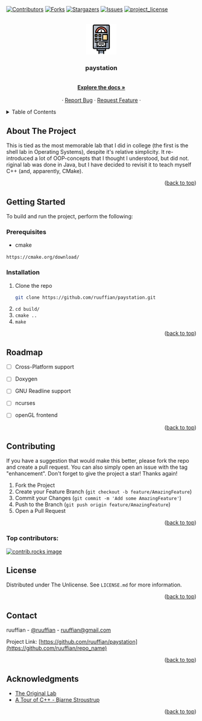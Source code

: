 <a id="readme-top"></a>

<!-- PROJECT SHIELDS -->
[![Contributors][contributors-shield]][contributors-url]
[![Forks][forks-shield]][forks-url]
[![Stargazers][stars-shield]][stars-url]
[![Issues][issues-shield]][issues-url]
[![project_license][license-shield]][license-url]



<!-- PROJECT LOGO -->
<br />
<div align="center">
  <a href="https://github.com/ruuffian/paystation">
    <img src="images/parking_meter.webp" alt="Logo" width="80" height="80">
  </a>

<h3 align="center">paystation</h3>

  <p align="center">
    <br />
    <a href="https://github.com/ruuffian/paystation"><strong>Explore the docs »</strong></a>
    <br />
    <br />
    &middot;
    <a href="https://github.com/ruuffian/paystation/issues/new?labels=bug&template=bug-report---.md">Report Bug</a>
    &middot;
    <a href="https://github.com/ruuffian/paystation/issues/new?labels=enhancement&template=feature-request---.md">Request Feature</a>
    &middot;
  </p>
</div>



<!-- TABLE OF CONTENTS -->
<details>
  <summary>Table of Contents</summary>
  <ol>
    <li>
      <a href="#about">About</a>
      <ul>
        <li><a href="#built-with">Built With</a></li>
      </ul>
    </li>
    <li>
      <a href="#getting-started">Getting Started</a>
      <ul>
        <li><a href="#prerequisites">Prerequisites</a></li>
        <li><a href="#installation">Installation</a></li>
      </ul>
    </li>
    <li><a href="#usage">Usage</a></li>
    <li><a href="#roadmap">Roadmap</a></li>
    <li><a href="#contributing">Contributing</a></li>
    <li><a href="#license">License</a></li>
    <li><a href="#contact">Contact</a></li>
    <li><a href="#acknowledgments">Acknowledgments</a></li>
  </ol>
</details>



<!-- ABOUT THE PROJECT -->
## About The Project


This is tied as the most memorable lab that I did in college (the first is 
the shell lab in Operating Systems), despite it's relative simplicity. It 
re-introduced a lot of OOP-concepts that I thought I understood, but did not.
riginal lab was done in Java, but I have decided to revisit it to teach myself 
C++ (and, apparently, CMake).

<p align="right">(<a href="#readme-top">back to top</a>)</p>



<!--### Built With

* [![JQuery][JQuery.com]][JQuery-url]

<p align="right">(<a href="#readme-top">back to top</a>)</p>
-->



<!-- GETTING STARTED -->
## Getting Started

To build and run the project, perform the following:

### Prerequisites

* cmake

`https://cmake.org/download/`

### Installation

1. Clone the repo
   ```sh
   git clone https://github.com/ruuffian/paystation.git
   ```
2. `cd build/`
3. `cmake ..`
4. `make`

<p align="right">(<a href="#readme-top">back to top</a>)</p>



<!-- ROADMAP -->
## Roadmap

- [ ] Cross-Platform support
- [ ] Doxygen
- [ ] GNU Readline support
- [ ] ncurses
- [ ] openGL frontend 


<p align="right">(<a href="#readme-top">back to top</a>)</p>



<!-- CONTRIBUTING -->
## Contributing

If you have a suggestion that would make this better, please fork the repo and create a pull request. You can also simply open an issue with the tag "enhancement".
Don't forget to give the project a star! Thanks again!

1. Fork the Project
2. Create your Feature Branch (`git checkout -b feature/AmazingFeature`)
3. Commit your Changes (`git commit -m 'Add some AmazingFeature'`)
4. Push to the Branch (`git push origin feature/AmazingFeature`)
5. Open a Pull Request

<p align="right">(<a href="#readme-top">back to top</a>)</p>

### Top contributors:

<a href="https://github.com/ruuffian/paystation/graphs/contributors">
  <img src="https://contrib.rocks/image?repo=ruuffian/paystation" alt="contrib.rocks image" />
</a>



<!-- LICENSE -->
## License

Distributed under The Unlicense. See `LICENSE.md` for more information.

<p align="right">(<a href="#readme-top">back to top</a>)</p>



<!-- CONTACT -->
## Contact

ruuffian - [@ruuffian](https://twitter.com/ruuffian) - ruuffian@gmail.com

Project Link: [https://github.com/ruuffian/paystation](https://github.com/ruuffian/repo_name)

<p align="right">(<a href="#readme-top">back to top</a>)</p>



<!-- ACKNOWLEDGMENTS -->
## Acknowledgments

* [The Original Lab](https://github.com/cis3296s23/paystationmain-mackay-shahid-ouedraogo)
* [A Tour of C++ - Bjarne Stroustrup](https://www.google.com/books/edition/A_Tour_of_C++/EXfcAAAAQBAJ?hl=en&gbpv=0)

<p align="right">(<a href="#readme-top">back to top</a>)</p>



<!-- MARKDOWN LINKS & IMAGES -->
<!-- https://www.markdownguide.org/basic-syntax/#reference-style-links -->
[contributors-shield]: https://img.shields.io/github/contributors/ruuffian/paystation.svg?style=for-the-badge
[contributors-url]: https://github.com/ruuffian/paystation/graphs/contributors
[forks-shield]: https://img.shields.io/github/forks/ruuffian/paystation.svg?style=for-the-badge
[forks-url]: https://github.com/ruuffian/paystation/network/members
[stars-shield]: https://img.shields.io/github/stars/ruuffian/paystation.svg?style=for-the-badge
[stars-url]: https://github.com/ruuffian/paystation/stargazers
[issues-shield]: https://img.shields.io/github/issues/ruuffian/paystation.svg?style=for-the-badge
[issues-url]: https://github.com/ruuffian/paystation/issues
[license-shield]: https://img.shields.io/github/license/ruuffian/paystation.svg?style=for-the-badge
[license-url]: https://github.com/ruuffian/paystation/blob/master/LICENSE.md
